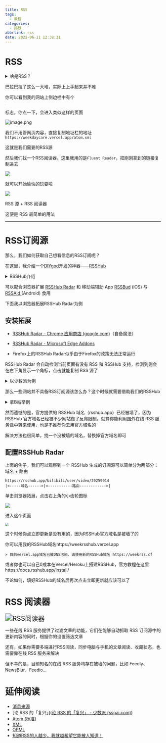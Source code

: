 ```yaml
---
title: RSS
tags:
  - 教程
categories:
  - 捣鼓
abbrlink: rss
date: 2022-06-11 12:38:31
---
```


# RSS

<details>
<summary>啥是RSS？</summary>

**RSS**（来源：[WiKi](https://zh.wikipedia.org/wiki/RSS)）（英文全称：[RDF](https://zh.wikipedia.org/wiki/Resource_Description_Framework) Site Summary 或 Really Simple Syndication），中文译作**简易信息聚合**，也称**聚合内容**，是一种[消息来源](https://zh.wikipedia.org/wiki/消息來源)格式规范，用以聚合多个网站更新的内容并自动通知网站订阅者。使用 RSS 后，网站订阅者便无需再手动查看网站是否有新的内容，同时 RSS 可将多个网站更新的内容进行整合，以摘要的形式呈现，有助于订阅者快速获取重要信息，并选择性地点阅查看。

“资源描述框架站点摘要”（RDF Site Summary）即 RSS 的英文原意，后来通过[逆向首字母缩略词](https://zh.wikipedia.org/wiki/逆向首字母缩略词)变更为“Really Simple Syndication”（简易信息聚合）。将新闻标题、摘要（Feed）、内容按照用户的要求，推送至用户的桌面便是 RSS 的目的。有时 RSS 一词大体上意为“社会性书签”，包括各种 RSS 的不同格式；例如，[Blogspace](https://zh.wikipedia.org/w/index.php?title=Blogspace&action=edit&redlink=1) 对使用网摘于一集成器内之动作标为 RSS info 和 RSS reader，虽然它的第一个句子就包含明确的 [Atom](https://zh.wikipedia.org/wiki/Atom_(標準)) 格式：“RSS 和 Atom 文件能够用简单的格式从网站更新消息至你的电脑！”

RSS 摘要可以借由 RSS 阅读器、feed reader 或 aggregator 等网页或以桌面为架构的软件来阅读。标准的 [XML](https://zh.wikipedia.org/wiki/XML) 档式可允许信息在一次发布后通过不同的程序阅览。用户借由将网摘输入 RSS 阅读器，或是用鼠标点取浏览器上指向订阅程序的 RSS 小图标 [URI](https://zh.wikipedia.org/wiki/URI)（非通常所称的 [URL](https://zh.wikipedia.org/wiki/URL)）来订阅网摘。RSS 阅读器会定期检阅网站是否有更新，然后下载至监看用户界面。

</details>

巴拉巴拉了这么一大堆，实际上上手起来并不难

你可以看到我的网站上侧边栏中有个

<img src="https://cdn.jsdelivr.net/gh/wefoox/pic/2022/08/29/16-16-59.webp" alt="RSS" style="zoom:4%;" />

标志，你点一下，会进入类似这样的页面

![image.png](https://cdn.jsdelivr.net/gh/wefoox/pic/2022/08/29/16-13-36.webp)

我们不用管网页内容，直接复制地址栏的地址`https://weekdaycare.vercel.app/atom.xml`

这就是我们需要的RSS源

然后我们找一个RSS阅读器，这里我用的是`Fluent Reader`，把刚刚拿到的链接复制进去

![](https://cdn.jsdelivr.net/gh/wefoox/pic/2022/08/29/16-19-50.webp)

就可以开始愉快的玩耍啦

![](https://cdn.jsdelivr.net/gh/wefoox/pic/2022/08/29/16-20-21.webp)

RSS 源 + RSS 阅读器

这便是 RSS 最简单的用法

---

# RSS订阅源

那么，我们如何获取自己想看信息的RSS订阅呢？

在这里，我介绍一个[DIYgod](https://diygod.me/)开发的神器——[RSSHub](https://docs.rsshub.app/)

<details>
<summary>RSSHub介绍</summary>

RSSHub 是一个开源、简单易用、易于扩展的 RSS 生成器，可以给任何奇奇怪怪的内容生成 RSS 订阅源。RSSHub 借助于开源社区的力量快速发展中，目前已适配数百家网站的上千项内容

</details>

可以配合浏览器扩展 [RSSHub Radar](https://github.com/DIYgod/RSSHub-Radar) 和 移动端辅助 App [RSSBud](https://github.com/Cay-Zhang/RSSBud) (iOS) 与 [RSSAid ](https://github.com/LeetaoGoooo/RSSAid) (Android) 食用

下面我以浏览器拓展RSSHub Radar为例

## 安装拓展

- [RSSHub Radar - Chrome 应用商店 (google.com)](https://chrome.google.com/webstore/detail/rsshub-radar/kefjpfngnndepjbopdmoebkipbgkggaa?hl=zh-CN)（自备魔法）

- [RSSHub Radar - Microsoft Edge Addons](https://microsoftedge.microsoft.com/addons/detail/rsshub-radar/gangkeiaobmjcjokiofpkfpcobpbmnln?hl=zh-CN)

- Firefox上的RSSHub Radar似乎由于Firefox的政策无法正常运行

RSSHub Radar 会自动检测当前页面有没有 RSS 和 RSSHub 支持，检测到则会在右下角显示一个角标，点击就能复制 RSS 源了

<details>
<summary>以少数派为例</summary>

进入少数派官网  

我们单击拓展

![](https://cdn.jsdelivr.net/gh/wefoox/pic/2022/08/29/16-23-08.webp)

网站内的RSS订阅源就显示出来了

</details>

那么一些网站并不具备RSS订阅源该怎么办？这个时候就需要借助我们的RSSHub

<details>
<summary>拿B站举例</summary>
比如说我要订阅稚晖君大佬的B站投稿

进入稚晖君的主页，单击浏览器拓展

![](https://cdn.jsdelivr.net/gh/wefoox/pic/2022/08/29/16-34-05.webp)

然后直接复制RSS链接到RSS阅读器就可以食用了

![](https://cdn.jsdelivr.net/gh/wefoox/pic/2022/08/29/16-34-52.webp)

</details>

然而遗憾的是，官方提供的 RSSHub 域名（rsshub.app）已经被墙了，因为 RSSHub 官方域名已经被不少网站做了反爬限制，就算你能利用国外在线 RSS 服务做中转来使用，也是不推荐你去用官方域名的

解决方法也很简单，找一个没被墙的域名，替换掉官方域名即可

## 配置RSSHub Radar

上面的例子，我们可以观察到一个 RSSHub 生成的订阅源可以简单分为两部分：域名 + 路由

```text
https://rsshub.app/bilibili/user/video/20259914
|<-----域名------>|<-----------路由------------>|
```

单击浏览器拓展，点击右上角的小齿轮图标

![](https://cdn.jsdelivr.net/gh/wefoox/pic/2022/08/29/16-28-09.webp)

进入这个页面

<img src="https://cdn.jsdelivr.net/gh/wefoox/pic/2022/08/29/16-27-14.webp" style="zoom: 67%;" />

这个时候你点立即更新是没有用的，因为RSSHub官方域名是被墙了的

你可以用我的RSSHub域名https://weekrsshub.vercel.app

<div class="info">

    > 目前vercel.app域名已被DNS污染，请使用新的RSSHub域名 https://weekrss.cf

</div>

或者你也可以自己0成本在Vercel/Heroku上搭建RSSHub，官方教程在这里https://docs.rsshub.app/install/

不论如何，填好RSSHub的域名后再次点击立即更新就应该可以了

# RSS 阅读器

<img src="https://cdn.jsdelivr.net/gh/wefoox/pic/2022/08/29/16-26-56.webp" alt="RSS阅读器" style="zoom:150%;" />

一些在线 RSS 服务提供了过滤文章的功能，它们在能够自动抓取 RSS 订阅源中的更新内容的同时，根据你的设置筛选文章

还有，如果你需要多端进行RSS阅读，同步电脑与手机的文章阅读、收藏状态，也需要靠在线 RSS 服务来解决

但不幸的是，目前知名的在线 RSS 服务均存在被墙的问题，比如 Feedly、NewsBlur、Feedio...

# 延伸阅读

- [消息来源](https://zh.wikipedia.org/wiki/消息來源)
- [论 RSS 的「复兴」]([论 RSS 的「复兴」 - 少数派 (sspai.com)](https://sspai.com/post/43998))
- [Atom (标准)](https://zh.wikipedia.org/wiki/Atom_(標準))
- [XML](https://zh.wikipedia.org/wiki/XML)
- [OPML](https://zh.wikipedia.org/wiki/OPML)
- [知道RSS的人越少，我就越希望它能被人知道！](https://zhuanlan.zhihu.com/p/349349861)
